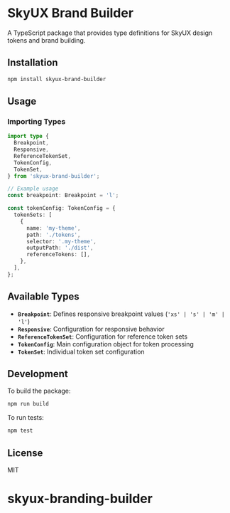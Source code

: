 # SkyUX Brand Builder

A TypeScript package that provides type definitions for SkyUX design tokens and brand building.

## Installation

```bash
npm install skyux-brand-builder
```

## Usage

### Importing Types

```typescript
import type {
  Breakpoint,
  Responsive,
  ReferenceTokenSet,
  TokenConfig,
  TokenSet,
} from 'skyux-brand-builder';

// Example usage
const breakpoint: Breakpoint = 'l';

const tokenConfig: TokenConfig = {
  tokenSets: [
    {
      name: 'my-theme',
      path: './tokens',
      selector: '.my-theme',
      outputPath: './dist',
      referenceTokens: [],
    },
  ],
};
```

## Available Types

- **`Breakpoint`**: Defines responsive breakpoint values (`'xs' | 's' | 'm' | 'l'`)
- **`Responsive`**: Configuration for responsive behavior
- **`ReferenceTokenSet`**: Configuration for reference token sets
- **`TokenConfig`**: Main configuration object for token processing
- **`TokenSet`**: Individual token set configuration

## Development

To build the package:

```bash
npm run build
```

To run tests:

```bash
npm test
```

## License

MIT
# skyux-branding-builder
